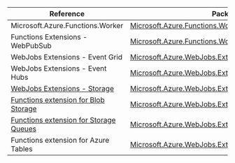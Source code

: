 | Reference | Package | Source |
|---|---|---|
|Microsoft.Azure.Functions.Worker|[Microsoft.Azure.Functions.Worker](https://www.nuget.org/packages/Microsoft.Azure.Functions.Worker)|[GitHub](https://github.com/Azure/azure-sdk-for-net/blob/main/)|
|Functions Extensions - WebPubSub|[Microsoft.Azure.Functions.Worker.Extensions.WebPubSub](https://www.nuget.org/packages/Microsoft.Azure.Functions.Worker.Extensions.WebPubSub)|[GitHub](https://github.com/Azure/azure-sdk-for-net/blob/main/sdk/webpubsub/Microsoft.Azure.Functions.Worker.Extensions.WebPubSub)|
|WebJobs Extensions - Event Grid|[Microsoft.Azure.WebJobs.Extensions.EventGrid](https://www.nuget.org/packages/Microsoft.Azure.WebJobs.Extensions.EventGrid)|[GitHub](https://github.com/Azure/azure-sdk-for-net/blob/main/sdk/eventgrid/Microsoft.Azure.WebJobs.Extensions.EventGrid)|
|WebJobs Extensions - Event Hubs|[Microsoft.Azure.WebJobs.Extensions.EventHubs](https://www.nuget.org/packages/Microsoft.Azure.WebJobs.Extensions.EventHubs)|[GitHub](https://github.com/Azure/azure-sdk-for-net/blob/main/sdk/eventhub/Microsoft.Azure.WebJobs.Extensions.EventHubs)|
|[WebJobs Extensions - Storage](microsoft.webjobs.extensions.storage-readme.md)|[Microsoft.Azure.WebJobs.Extensions.Storage](https://www.nuget.org/packages/Microsoft.Azure.WebJobs.Extensions.Storage)|[GitHub](https://github.com/Azure/azure-sdk-for-net/blob/main/sdk/storage/Microsoft.Azure.WebJobs.Extensions.Storage)|
|[Functions extension for Blob Storage](microsoft.webjobs.extensions.storage.blobs-readme.md)|[Microsoft.Azure.WebJobs.Extensions.Storage.Blobs](https://www.nuget.org/packages/Microsoft.Azure.WebJobs.Extensions.Storage.Blobs)|[GitHub](https://github.com/Azure/azure-sdk-for-net/blob/main/sdk/storage/Microsoft.Azure.WebJobs.Extensions.Storage.Blobs)|
|[Functions extension for Storage Queues](microsoft.webjobs.extensions.storage.queues-readme.md)|[Microsoft.Azure.WebJobs.Extensions.Storage.Queues](https://www.nuget.org/packages/Microsoft.Azure.WebJobs.Extensions.Storage.Queues)|[GitHub](https://github.com/Azure/azure-sdk-for-net/blob/main/sdk/storage/Microsoft.Azure.WebJobs.Extensions.Storage.Queues)|
|Functions extension for Azure Tables|[Microsoft.Azure.WebJobs.Extensions.Tables](https://www.nuget.org/packages/Microsoft.Azure.WebJobs.Extensions.Tables)|[GitHub](https://github.com/Azure/azure-sdk-for-net/blob/main/sdk/tables/Microsoft.Azure.WebJobs.Extensions.Tables)|
